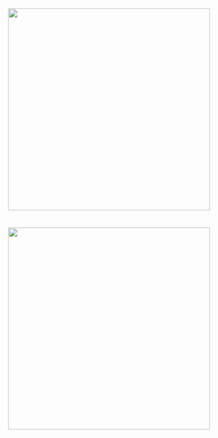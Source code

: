 <div style="display: flex; align-items: flex-start; gap: 20px; justify-content: center; flex-wrap: wrap;">
  <!-- GitHub Stats -->
  <img 
    src="https://github-readme-stats.vercel.app/api?username=Waterfallllllll&show_icons=true&theme=radical&hide_border=true" 
    width="400"
  />

  <!-- Top Languages -->

<img 
    src="https://github-readme-stats.vercel.app/api/top-langs/?username=Waterfallllllll&layout=compact&theme=radical&hide_border=true" 
    width="400"
  />

</div>
